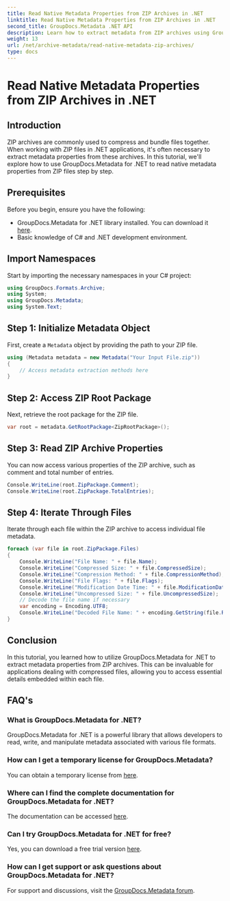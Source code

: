 ```yaml
---
title: Read Native Metadata Properties from ZIP Archives in .NET
linktitle: Read Native Metadata Properties from ZIP Archives in .NET
second_title: GroupDocs.Metadata .NET API
description: Learn how to extract metadata from ZIP archives using GroupDocs.Metadata for .NET. Explore step-by-step instructions for reading native properties.
weight: 13
url: /net/archive-metadata/read-native-metadata-zip-archives/
type: docs
---
```

# Read Native Metadata Properties from ZIP Archives in .NET

## Introduction
ZIP archives are commonly used to compress and bundle files together. When working with ZIP files in .NET applications, it's often necessary to extract metadata properties from these archives. In this tutorial, we'll explore how to use GroupDocs.Metadata for .NET to read native metadata properties from ZIP files step by step.
## Prerequisites
Before you begin, ensure you have the following:
- GroupDocs.Metadata for .NET library installed. You can download it [here](https://releases.groupdocs.com/metadata/net/).
- Basic knowledge of C# and .NET development environment.

## Import Namespaces
Start by importing the necessary namespaces in your C# project:
```csharp
using GroupDocs.Formats.Archive;
using System;
using GroupDocs.Metadata;
using System.Text;
```
## Step 1: Initialize Metadata Object
First, create a `Metadata` object by providing the path to your ZIP file.
```csharp
using (Metadata metadata = new Metadata("Your Input File.zip"))
{
    // Access metadata extraction methods here
}
```
## Step 2: Access ZIP Root Package
Next, retrieve the root package for the ZIP file.
```csharp
var root = metadata.GetRootPackage<ZipRootPackage>();
```
## Step 3: Read ZIP Archive Properties
You can now access various properties of the ZIP archive, such as comment and total number of entries.
```csharp
Console.WriteLine(root.ZipPackage.Comment);
Console.WriteLine(root.ZipPackage.TotalEntries);
```
## Step 4: Iterate Through Files
Iterate through each file within the ZIP archive to access individual file metadata.
```csharp
foreach (var file in root.ZipPackage.Files)
{
    Console.WriteLine("File Name: " + file.Name);
    Console.WriteLine("Compressed Size: " + file.CompressedSize);
    Console.WriteLine("Compression Method: " + file.CompressionMethod);
    Console.WriteLine("File Flags: " + file.Flags);
    Console.WriteLine("Modification Date Time: " + file.ModificationDateTime);
    Console.WriteLine("Uncompressed Size: " + file.UncompressedSize);
    // Decode the file name if necessary
    var encoding = Encoding.UTF8;
    Console.WriteLine("Decoded File Name: " + encoding.GetString(file.RawName));
}
```

## Conclusion
In this tutorial, you learned how to utilize GroupDocs.Metadata for .NET to extract metadata properties from ZIP archives. This can be invaluable for applications dealing with compressed files, allowing you to access essential details embedded within each file.

## FAQ's
### What is GroupDocs.Metadata for .NET?
GroupDocs.Metadata for .NET is a powerful library that allows developers to read, write, and manipulate metadata associated with various file formats.
### How can I get a temporary license for GroupDocs.Metadata?
You can obtain a temporary license from [here](https://purchase.groupdocs.com/temporary-license/).
### Where can I find the complete documentation for GroupDocs.Metadata for .NET?
The documentation can be accessed [here](https://tutorials.groupdocs.com/metadata/net/).
### Can I try GroupDocs.Metadata for .NET for free?
Yes, you can download a free trial version [here](https://releases.groupdocs.com/).
### How can I get support or ask questions about GroupDocs.Metadata for .NET?
For support and discussions, visit the [GroupDocs.Metadata forum](https://forum.groupdocs.com/c/metadata/14).
